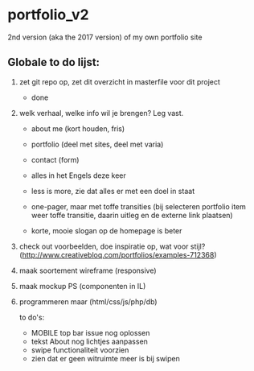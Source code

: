 # portfolio_v2
2nd version (aka the 2017 version) of my own portfolio site



## Globale to do lijst:

1. zet git repo op, zet dit overzicht in masterfile voor dit project

    * done
    
2. welk verhaal, welke info wil je brengen? Leg vast.

    * about me (kort houden, fris)
    * portfolio (deel met sites, deel met varia)
    * contact (form)  
    
    * alles in het Engels deze keer
    * less is more, zie dat alles er met een doel in staat
    * one-pager, maar met toffe transities (bij selecteren portfolio item weer toffe transitie, daarin uitleg en de externe link plaatsen)  
    
    * korte, mooie slogan op de homepage is beter  
    
3. check out voorbeelden, doe inspiratie op, wat voor stijl?  (http://www.creativebloq.com/portfolios/examples-712368)

4. maak soortement wireframe (responsive)

5. maak mockup PS (componenten in IL)

6. programmeren maar (html/css/js/php/db)

    to do's:
    * MOBILE top bar issue nog oplossen
    * tekst About nog lichtjes aanpassen
    * swipe functionaliteit voorzien
    * zien dat er geen witruimte meer is bij swipen
